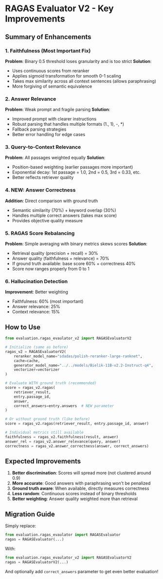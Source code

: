 # RAGAS Evaluator V2 - Key Improvements

## Summary of Enhancements

### 1. **Faithfulness (Most Important Fix)**
**Problem**: Binary 0.5 threshold loses granularity and is too strict
**Solution**: 
- Uses continuous scores from reranker
- Applies sigmoid transformation for smooth 0-1 scaling
- Takes max similarity across all context sentences (allows paraphrasing)
- More forgiving of semantic equivalence

### 2. **Answer Relevance**
**Problem**: Weak prompt and fragile parsing
**Solution**:
- Improved prompt with clearer instructions
- Robust parsing that handles multiple formats (1., 1), -, *)
- Fallback parsing strategies
- Better error handling for edge cases

### 3. **Query-to-Context Relevance**
**Problem**: All passages weighted equally
**Solution**:
- Position-based weighting (earlier passages more important)
- Exponential decay: 1st passage = 1.0, 2nd = 0.5, 3rd = 0.33, etc.
- Better reflects retriever quality

### 4. **NEW: Answer Correctness**
**Addition**: Direct comparison with ground truth
- Semantic similarity (70%) + keyword overlap (30%)
- Handles multiple correct answers (takes max score)
- Provides objective quality measure

### 5. **RAGAS Score Rebalancing**
**Problem**: Simple averaging with binary metrics skews scores
**Solution**:
- Retrieval quality (precision + recall) = 30%
- Answer quality (faithfulness + relevance) = 70%
- If ground truth available: base score 60% + correctness 40%
- Score now ranges properly from 0 to 1

### 6. **Hallucination Detection**
**Improvement**: Better weighting
- Faithfulness: 60% (most important)
- Answer relevance: 25%
- Context relevance: 15%

## How to Use

```python
from evaluation.ragas_evaulator_v2 import RAGASEvaluatorV2

# Initialize (same as before)
ragas_v2 = RAGASEvaluatorV2(
    reranker_model_name="sdadas/polish-reranker-large-ranknet",
    cache=cache,
    generator_model_name="../../models/Bielik-11B-v2.2-Instruct-q4",
    vectorizer=vectorizer
)

# Evaluate WITH ground truth (recommended)
score = ragas_v2.ragas(
    retriever_result, 
    entry.passage_id, 
    answer,
    correct_answers=entry.answers  # NEW parameter
)

# Or without ground truth (like before)
score = ragas_v2.ragas(retriever_result, entry.passage_id, answer)

# Individual metrics still available
faithfulness = ragas_v2.faithfulness(result, answer)
answer_rel = ragas_v2.answer_relevance(query, answer)
correctness = ragas_v2.answer_correctness(answer, correct_answers)
```

## Expected Improvements

1. **Better discrimination**: Scores will spread more (not clustered around 0.9)
2. **More accurate**: Good answers with paraphrasing won't be penalized
3. **Ground truth aware**: When available, directly measures correctness
4. **Less random**: Continuous scores instead of binary thresholds
5. **Better weighting**: Answer quality weighted more than retrieval

## Migration Guide

Simply replace:
```python
from evaluation.ragas_evaulator import RAGASEvaluator
ragas = RAGASEvaluator(...)
```

With:
```python
from evaluation.ragas_evaulator_v2 import RAGASEvaluatorV2
ragas = RAGASEvaluatorV2(...)
```

And optionally add `correct_answers` parameter to get even better evaluation!
